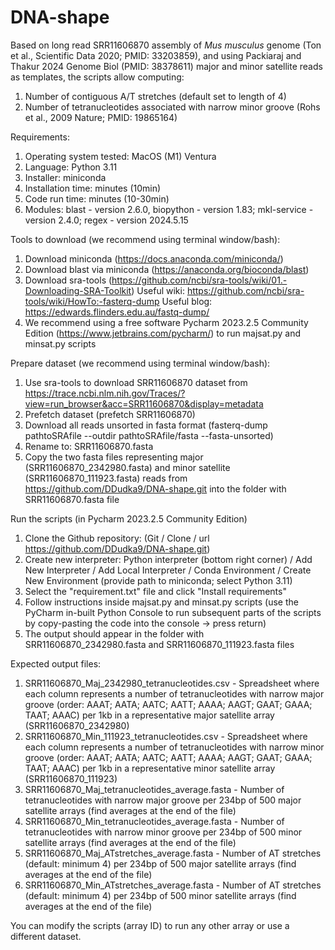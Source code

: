 # DNA-shape
Based on long read SRR11606870 assembly of _Mus musculus_ genome (Ton et al., Scientific Data 2020; PMID: 33203859), 
and using Packiaraj and Thakur 2024 Genome Biol (PMID: 38378611) major and minor satellite reads as templates, the scripts allow computing:
1. Number of contiguous A/T stretches (default set to length of 4)
2. Number of tetranucleotides associated with narrow minor groove (Rohs et al., 2009 Nature; PMID: 19865164)

Requirements:
1. Operating system tested: MacOS (M1) Ventura
2. Language: Python 3.11
3. Installer: miniconda
4. Installation time: minutes (10min)
5. Code run time: minutes (10-30min)
6. Modules: blast - version 2.6.0, biopython - version 1.83; mkl-service - version 2.4.0; regex - version 2024.5.15

Tools to download (we recommend using terminal window/bash):
1. Download miniconda (https://docs.anaconda.com/miniconda/)
2. Download blast via miniconda (https://anaconda.org/bioconda/blast)
3. Download sra-tools (https://github.com/ncbi/sra-tools/wiki/01.-Downloading-SRA-Toolkit)
    Useful wiki: https://github.com/ncbi/sra-tools/wiki/HowTo:-fasterq-dump
    Useful blog: https://edwards.flinders.edu.au/fastq-dump/
4. We recommend using a free software Pycharm 2023.2.5 Community Edition (https://www.jetbrains.com/pycharm/) to run majsat.py and minsat.py scripts

Prepare dataset (we recommend using terminal window/bash):
1. Use sra-tools to download SRR11606870 dataset from https://trace.ncbi.nlm.nih.gov/Traces/?view=run_browser&acc=SRR11606870&display=metadata
2. Prefetch dataset (prefetch SRR11606870)
3. Download all reads unsorted in fasta format (fasterq-dump pathtoSRAfile --outdir pathtoSRAfile/fasta --fasta-unsorted)
4. Rename to: SRR11606870.fasta
5. Copy the two fasta files representing major (SRR11606870_2342980.fasta) and minor satellite (SRR11606870_111923.fasta) reads from https://github.com/DDudka9/DNA-shape.git into the folder with SRR11606870.fasta file

Run the scripts (in Pycharm 2023.2.5 Community Edition)
1. Clone the Github repository: (Git / Clone / url https://github.com/DDudka9/DNA-shape.git)
2. Create new interpreter: Python interpreter (bottom right corner) / Add New Interpreter / Add Local Interpreter / Conda Environment / Create New Environment (provide path to miniconda; select Python 3.11)
3. Select the "requirement.txt" file and click "Install requirements"
4. Follow instructions inside majsat.py and minsat.py scripts (use the PyCharm in-built Python Console to run subsequent parts of the scripts by copy-pasting the code into the console -> press return)
5. The output should appear in the folder with SRR11606870_2342980.fasta and SRR11606870_111923.fasta files 

Expected output files:
1. SRR11606870_Maj_2342980_tetranucleotides.csv - Spreadsheet where each column represents a number of tetranucleotides with narrow major groove (order: AAAT; AATA; AATC; AATT; AAAA; AAGT; GAAT; GAAA; TAAT; AAAC) per 1kb in a representative major satellite array (SRR11606870_2342980)
2. SRR11606870_Min_111923_tetranucleotides.csv - Spreadsheet where each column represents a number of tetranucleotides with narrow minor groove (order: AAAT; AATA; AATC; AATT; AAAA; AAGT; GAAT; GAAA; TAAT; AAAC) per 1kb in a representative minor satellite array (SRR11606870_111923)
3. SRR11606870_Maj_tetranucleotides_average.fasta - Number of tetranucleotides with narrow major groove per 234bp of 500 major satellite arrays (find averages at the end of the file)
4. SRR11606870_Min_tetranucleotides_average.fasta - Number of tetranucleotides with narrow minor groove per 234bp of 500 minor satellite arrays (find averages at the end of the file)
5. SRR11606870_Maj_ATstretches_average.fasta - Number of AT stretches (default: minimum 4) per 234bp of 500 major satellite arrays (find averages at the end of the file)
6. SRR11606870_Min_ATstretches_average.fasta - Number of AT stretches (default: minimum 4) per 234bp of 500 minor satellite arrays (find averages at the end of the file)

You can modify the scripts (array ID) to run any other array or use a different dataset.